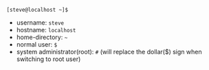 `[steve@localhost ~]$`

- username: `steve`
- hostname: `localhost`
- home-directory: `~`
- normal user: `$`
- system administrator(root): `#` (will replace the dollar($) sign when switching to root user)
